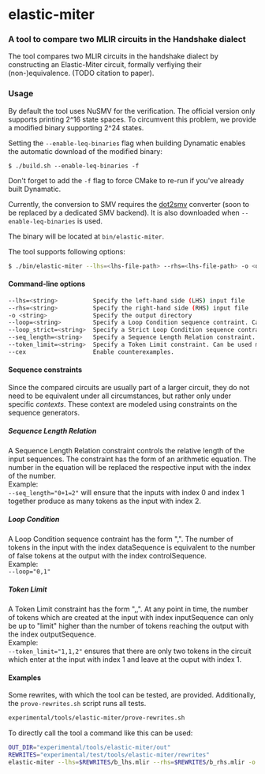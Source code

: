 # elastic-miter
### A tool to compare two MLIR circuits in the Handshake dialect


The tool compares two MLIR circuits in the handshake dialect by constructing an Elastic-Miter circuit, formally verfiying their (non-)equivalence. (TODO citation to paper).


### Usage
By default the tool uses NuSMV for the verification. The official version only supports printing 2^16 state spaces. To circumvent this problem, we provide a modified binary supporting 2^24 states.

Setting the `--enable-leq-binaries` flag when building Dynamatic enables the automatic download of the modified binary:

```
$ ./build.sh --enable-leq-binaries -f
```

Don't forget to add the `-f` flag to force CMake to re-run if you've already built Dynamatic.


Currently, the conversion to SMV requires the [dot2smv](https://github.com/Jiahui17/dot2smv) converter (soon to be replaced by a dedicated SMV backend). It is also downloaded when `--enable-leq-binaries` is used.

The binary will be located at `bin/elastic-miter`.

The tool supports following options:
```bash
$ ./bin/elastic-miter --lhs=<lhs-file-path> --rhs=<lhs-file-path> -o <out-dir> [--loop=<string>] [--loop_strict=<string>] [--seq_length=<string>] [--token_limit=<string>] [--cex]
```


#### Command-line options

```bash
--lhs=<string>          Specify the left-hand side (LHS) input file
--rhs=<string>          Specify the right-hand side (RHS) input file
-o <string>             Specify the output directory
--loop=<string>         Specify a Loop Condition sequence contraint. Can be used multiple times.
--loop_strict=<string>  Specify a Strict Loop Condition sequence contraint. Can be used multiple times.
--seq_length=<string>   Specify a Sequence Length Relation constraint. Can be used multiple times.
--token_limit=<string>  Specify a Token Limit constraint. Can be used multiple times.
--cex                   Enable counterexamples.
```


#### Sequence constraints

Since the compared circuits are usually part of a larger circuit, they do not need to be equivalent under all circumstances, but rather only under specific *contexts*. These context are modeled using constraints on the sequence generators. 


##### Sequence Length Relation
A Sequence Length Relation constraint controls the relative length of the input sequences.
The constraint has the form of an arithmetic equation. The number in the equation will be replaced the respective input with the index of the number.  
Example:  
`--seq_length="0+1=2"` will ensure that the inputs with index 0 and index 1 together produce as many tokens as the input with index 2.


##### Loop Condition
A Loop Condition sequence contraint has the form "<dataSequence>,<controlSequence>".
The number of tokens in the input with the index dataSequence is equivalent to the number of false tokens at the output with the index controlSequence.  
Example:  
`--loop="0,1"`

##### Token Limit
A Token Limit constraint has the form "<inputSequence>,<outputSequence>,<limit>".
At any point in time, the number of tokens which are created at the input with index inputSequence can only be up to "limit" higher than the number of tokens reaching the output with the index outputSequence.  
Example:  
`--token_limit="1,1,2"` ensures that there are only two tokens in the circuit which enter at the input with index 1 and leave at the ouput with index 1.

#### Examples

Some rewrites, with which the tool can be tested, are provided. Additionally, the `prove-rewrites.sh` script runs all tests.

```bash
experimental/tools/elastic-miter/prove-rewrites.sh
```

To directly call the tool a command like this can be used:
```bash
OUT_DIR="experimental/tools/elastic-miter/out"
REWRITES="experimental/test/tools/elastic-miter/rewrites"
elastic-miter --lhs=$REWRITES/b_lhs.mlir --rhs=$REWRITES/b_rhs.mlir -o $OUT_DIR --seq_length="0+1=3" --seq_length="0=2" --loop_strict=0,1
```

